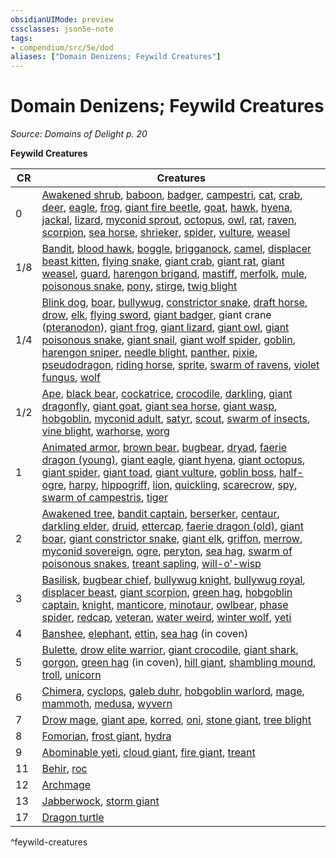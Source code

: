 ```yaml
---
obsidianUIMode: preview
cssclasses: json5e-note
tags:
- compendium/src/5e/dod
aliases: ["Domain Denizens; Feywild Creatures"]
---
```

# Domain Denizens; Feywild Creatures
*Source: Domains of Delight p. 20* 

**Feywild Creatures**

| CR | Creatures |
|----|-----------|
| 0 | [Awakened shrub](2-Mechanics/CLI/bestiary/plant/awakened-shrub.md), [baboon](2-Mechanics/CLI/bestiary/beast/baboon.md), [badger](2-Mechanics/CLI/bestiary/beast/badger.md), [campestri](2-Mechanics/CLI/bestiary/plant/campestri-wbtw.md), [cat](2-Mechanics/CLI/bestiary/beast/cat.md), [crab](2-Mechanics/CLI/bestiary/beast/crab.md), [deer](2-Mechanics/CLI/bestiary/beast/deer.md), [eagle](2-Mechanics/CLI/bestiary/beast/eagle.md), [frog](2-Mechanics/CLI/bestiary/beast/frog.md), [giant fire beetle](2-Mechanics/CLI/bestiary/beast/giant-fire-beetle.md), [goat](2-Mechanics/CLI/bestiary/beast/goat.md), [hawk](2-Mechanics/CLI/bestiary/beast/hawk.md), [hyena](2-Mechanics/CLI/bestiary/beast/hyena.md), [jackal](2-Mechanics/CLI/bestiary/beast/jackal.md), [lizard](2-Mechanics/CLI/bestiary/beast/lizard.md), [myconid sprout](2-Mechanics/CLI/bestiary/plant/myconid-sprout.md), [octopus](2-Mechanics/CLI/bestiary/beast/octopus.md), [owl](2-Mechanics/CLI/bestiary/beast/owl.md), [rat](2-Mechanics/CLI/bestiary/beast/rat.md), [raven](2-Mechanics/CLI/bestiary/beast/raven.md), [scorpion](2-Mechanics/CLI/bestiary/beast/scorpion.md), [sea horse](2-Mechanics/CLI/bestiary/beast/sea-horse.md), [shrieker](2-Mechanics/CLI/bestiary/plant/shrieker.md), [spider](2-Mechanics/CLI/bestiary/beast/spider.md), [vulture](2-Mechanics/CLI/bestiary/beast/vulture.md), [weasel](2-Mechanics/CLI/bestiary/beast/weasel.md) |
| 1/8 | [Bandit](2-Mechanics/CLI/bestiary/humanoid/bandit.md), [blood hawk](2-Mechanics/CLI/bestiary/beast/blood-hawk.md), [boggle](2-Mechanics/CLI/bestiary/fey/boggle-mpmm.md), [brigganock](2-Mechanics/CLI/bestiary/fey/brigganock-wbtw.md), [camel](2-Mechanics/CLI/bestiary/beast/camel.md), [displacer beast kitten](2-Mechanics/CLI/bestiary/monstrosity/displacer-beast-kitten-wbtw.md), [flying snake](2-Mechanics/CLI/bestiary/beast/flying-snake.md), [giant crab](2-Mechanics/CLI/bestiary/beast/giant-crab.md), [giant rat](2-Mechanics/CLI/bestiary/beast/giant-rat.md), [giant weasel](2-Mechanics/CLI/bestiary/beast/giant-weasel.md), [guard](2-Mechanics/CLI/bestiary/humanoid/guard.md), [harengon brigand](2-Mechanics/CLI/bestiary/humanoid/harengon-brigand-wbtw.md), [mastiff](2-Mechanics/CLI/bestiary/beast/mastiff.md), [merfolk](2-Mechanics/CLI/bestiary/humanoid/merfolk.md), [mule](2-Mechanics/CLI/bestiary/beast/mule.md), [poisonous snake](2-Mechanics/CLI/bestiary/beast/poisonous-snake.md), [pony](2-Mechanics/CLI/bestiary/beast/pony.md), [stirge](2-Mechanics/CLI/bestiary/beast/stirge.md), [twig blight](2-Mechanics/CLI/bestiary/plant/twig-blight.md) |
| 1/4 | [Blink dog](2-Mechanics/CLI/bestiary/fey/blink-dog.md), [boar](2-Mechanics/CLI/bestiary/beast/boar.md), [bullywug](2-Mechanics/CLI/bestiary/humanoid/bullywug.md), [constrictor snake](2-Mechanics/CLI/bestiary/beast/constrictor-snake.md), [draft horse](2-Mechanics/CLI/bestiary/beast/draft-horse.md), [drow](2-Mechanics/CLI/bestiary/humanoid/drow.md), [elk](2-Mechanics/CLI/bestiary/beast/elk.md), [flying sword](2-Mechanics/CLI/bestiary/construct/flying-sword.md), [giant badger](2-Mechanics/CLI/bestiary/beast/giant-badger.md), giant crane ([pteranodon](2-Mechanics/CLI/bestiary/beast/pteranodon.md)), [giant frog](2-Mechanics/CLI/bestiary/beast/giant-frog.md), [giant lizard](2-Mechanics/CLI/bestiary/beast/giant-lizard.md), [giant owl](2-Mechanics/CLI/bestiary/beast/giant-owl.md), [giant poisonous snake](2-Mechanics/CLI/bestiary/beast/giant-poisonous-snake.md), [giant snail](2-Mechanics/CLI/bestiary/beast/giant-snail-wbtw.md), [giant wolf spider](2-Mechanics/CLI/bestiary/beast/giant-wolf-spider.md), [goblin](2-Mechanics/CLI/bestiary/humanoid/goblin.md), [harengon sniper](2-Mechanics/CLI/bestiary/humanoid/harengon-sniper-wbtw.md), [needle blight](2-Mechanics/CLI/bestiary/plant/needle-blight.md), [panther](2-Mechanics/CLI/bestiary/beast/panther.md), [pixie](2-Mechanics/CLI/bestiary/fey/pixie.md), [pseudodragon](2-Mechanics/CLI/bestiary/dragon/pseudodragon.md), [riding horse](2-Mechanics/CLI/bestiary/beast/riding-horse.md), [sprite](2-Mechanics/CLI/bestiary/fey/sprite.md), [swarm of ravens](2-Mechanics/CLI/bestiary/beast/swarm-of-ravens.md), [violet fungus](2-Mechanics/CLI/bestiary/plant/violet-fungus.md), [wolf](2-Mechanics/CLI/bestiary/beast/wolf.md) |
| 1/2 | [Ape](2-Mechanics/CLI/bestiary/beast/ape.md), [black bear](2-Mechanics/CLI/bestiary/beast/black-bear.md), [cockatrice](2-Mechanics/CLI/bestiary/monstrosity/cockatrice.md), [crocodile](2-Mechanics/CLI/bestiary/beast/crocodile.md), [darkling](2-Mechanics/CLI/bestiary/fey/darkling-mpmm.md), [giant dragonfly](2-Mechanics/CLI/bestiary/beast/giant-dragonfly-wbtw.md), [giant goat](2-Mechanics/CLI/bestiary/beast/giant-goat.md), [giant sea horse](2-Mechanics/CLI/bestiary/beast/giant-sea-horse.md), [giant wasp](2-Mechanics/CLI/bestiary/beast/giant-wasp.md), [hobgoblin](2-Mechanics/CLI/bestiary/humanoid/hobgoblin.md), [myconid adult](2-Mechanics/CLI/bestiary/plant/myconid-adult.md), [satyr](2-Mechanics/CLI/bestiary/fey/satyr.md), [scout](2-Mechanics/CLI/bestiary/humanoid/scout.md), [swarm of insects](2-Mechanics/CLI/bestiary/beast/swarm-of-insects.md), [vine blight](2-Mechanics/CLI/bestiary/plant/vine-blight.md), [warhorse](2-Mechanics/CLI/bestiary/beast/warhorse.md), [worg](2-Mechanics/CLI/bestiary/monstrosity/worg.md) |
| 1 | [Animated armor](2-Mechanics/CLI/bestiary/construct/animated-armor.md), [brown bear](2-Mechanics/CLI/bestiary/beast/brown-bear.md), [bugbear](2-Mechanics/CLI/bestiary/humanoid/bugbear.md), [dryad](2-Mechanics/CLI/bestiary/fey/dryad.md), [faerie dragon (young)](2-Mechanics/CLI/bestiary/dragon/faerie-dragon-red.md), [giant eagle](2-Mechanics/CLI/bestiary/beast/giant-eagle.md), [giant hyena](2-Mechanics/CLI/bestiary/beast/giant-hyena.md), [giant octopus](2-Mechanics/CLI/bestiary/beast/giant-octopus.md), [giant spider](2-Mechanics/CLI/bestiary/beast/giant-spider.md), [giant toad](2-Mechanics/CLI/bestiary/beast/giant-toad.md), [giant vulture](2-Mechanics/CLI/bestiary/beast/giant-vulture.md), [goblin boss](2-Mechanics/CLI/bestiary/humanoid/goblin-boss.md), [half-ogre](2-Mechanics/CLI/bestiary/giant/half-ogre-ogrillon.md), [harpy](2-Mechanics/CLI/bestiary/monstrosity/harpy.md), [hippogriff](2-Mechanics/CLI/bestiary/monstrosity/hippogriff.md), [lion](2-Mechanics/CLI/bestiary/beast/lion.md), [quickling](2-Mechanics/CLI/bestiary/fey/quickling-mpmm.md), [scarecrow](2-Mechanics/CLI/bestiary/construct/scarecrow.md), [spy](2-Mechanics/CLI/bestiary/humanoid/spy.md), [swarm of campestris](2-Mechanics/CLI/bestiary/plant/swarm-of-campestris-wbtw.md), [tiger](2-Mechanics/CLI/bestiary/beast/tiger.md) |
| 2 | [Awakened tree](2-Mechanics/CLI/bestiary/plant/awakened-tree.md), [bandit captain](2-Mechanics/CLI/bestiary/humanoid/bandit-captain.md), [berserker](2-Mechanics/CLI/bestiary/humanoid/berserker.md), [centaur](2-Mechanics/CLI/bestiary/monstrosity/centaur.md), [darkling elder](2-Mechanics/CLI/bestiary/fey/darkling-elder-mpmm.md), [druid](2-Mechanics/CLI/bestiary/humanoid/druid.md), [ettercap](2-Mechanics/CLI/bestiary/monstrosity/ettercap.md), [faerie dragon (old)](2-Mechanics/CLI/bestiary/dragon/faerie-dragon-violet.md), [giant boar](2-Mechanics/CLI/bestiary/beast/giant-boar.md), [giant constrictor snake](2-Mechanics/CLI/bestiary/beast/giant-constrictor-snake.md), [giant elk](2-Mechanics/CLI/bestiary/beast/giant-elk.md), [griffon](2-Mechanics/CLI/bestiary/monstrosity/griffon.md), [merrow](2-Mechanics/CLI/bestiary/monstrosity/merrow.md), [myconid sovereign](2-Mechanics/CLI/bestiary/plant/myconid-sovereign.md), [ogre](2-Mechanics/CLI/bestiary/giant/ogre.md), [peryton](2-Mechanics/CLI/bestiary/monstrosity/peryton.md), [sea hag](2-Mechanics/CLI/bestiary/fey/sea-hag.md), [swarm of poisonous snakes](2-Mechanics/CLI/bestiary/beast/swarm-of-poisonous-snakes.md), [treant sapling](2-Mechanics/CLI/bestiary/plant/treant-sapling-wbtw.md), [will-o'-wisp](2-Mechanics/CLI/bestiary/undead/will-o-wisp.md) |
| 3 | [Basilisk](2-Mechanics/CLI/bestiary/monstrosity/basilisk.md), [bugbear chief](2-Mechanics/CLI/bestiary/humanoid/bugbear-chief.md), [bullywug knight](2-Mechanics/CLI/bestiary/humanoid/bullywug-knight-wbtw.md), [bullywug royal](2-Mechanics/CLI/bestiary/humanoid/bullywug-royal-gos.md), [displacer beast](2-Mechanics/CLI/bestiary/monstrosity/displacer-beast.md), [giant scorpion](2-Mechanics/CLI/bestiary/beast/giant-scorpion.md), [green hag](2-Mechanics/CLI/bestiary/fey/green-hag.md), [hobgoblin captain](2-Mechanics/CLI/bestiary/humanoid/hobgoblin-captain.md), [knight](2-Mechanics/CLI/bestiary/humanoid/knight.md), [manticore](2-Mechanics/CLI/bestiary/monstrosity/manticore.md), [minotaur](2-Mechanics/CLI/bestiary/monstrosity/minotaur.md), [owlbear](2-Mechanics/CLI/bestiary/monstrosity/owlbear.md), [phase spider](2-Mechanics/CLI/bestiary/monstrosity/phase-spider.md), [redcap](2-Mechanics/CLI/bestiary/fey/redcap-mpmm.md), [veteran](2-Mechanics/CLI/bestiary/humanoid/veteran.md), [water weird](2-Mechanics/CLI/bestiary/elemental/water-weird.md), [winter wolf](2-Mechanics/CLI/bestiary/monstrosity/winter-wolf.md), [yeti](2-Mechanics/CLI/bestiary/monstrosity/yeti.md) |
| 4 | [Banshee](2-Mechanics/CLI/bestiary/undead/banshee.md), [elephant](2-Mechanics/CLI/bestiary/beast/elephant.md), [ettin](2-Mechanics/CLI/bestiary/giant/ettin.md), [sea hag](2-Mechanics/CLI/bestiary/fey/sea-hag.md) (in coven) |
| 5 | [Bulette](2-Mechanics/CLI/bestiary/monstrosity/bulette.md), [drow elite warrior](2-Mechanics/CLI/bestiary/humanoid/drow-elite-warrior.md), [giant crocodile](2-Mechanics/CLI/bestiary/beast/giant-crocodile.md), [giant shark](2-Mechanics/CLI/bestiary/beast/giant-shark.md), [gorgon](2-Mechanics/CLI/bestiary/monstrosity/gorgon.md), [green hag](2-Mechanics/CLI/bestiary/fey/green-hag.md) (in coven), [hill giant](2-Mechanics/CLI/bestiary/giant/hill-giant.md), [shambling mound](2-Mechanics/CLI/bestiary/plant/shambling-mound.md), [troll](2-Mechanics/CLI/bestiary/giant/troll.md), [unicorn](2-Mechanics/CLI/bestiary/celestial/unicorn.md) |
| 6 | [Chimera](2-Mechanics/CLI/bestiary/monstrosity/chimera.md), [cyclops](2-Mechanics/CLI/bestiary/giant/cyclops.md), [galeb duhr](2-Mechanics/CLI/bestiary/elemental/galeb-duhr.md), [hobgoblin warlord](2-Mechanics/CLI/bestiary/humanoid/hobgoblin-warlord.md), [mage](2-Mechanics/CLI/bestiary/humanoid/mage.md), [mammoth](2-Mechanics/CLI/bestiary/beast/mammoth.md), [medusa](2-Mechanics/CLI/bestiary/monstrosity/medusa.md), [wyvern](2-Mechanics/CLI/bestiary/dragon/wyvern.md) |
| 7 | [Drow mage](2-Mechanics/CLI/bestiary/humanoid/drow-mage.md), [giant ape](2-Mechanics/CLI/bestiary/beast/giant-ape.md), [korred](2-Mechanics/CLI/bestiary/fey/korred-mpmm.md), [oni](2-Mechanics/CLI/bestiary/giant/oni.md), [stone giant](2-Mechanics/CLI/bestiary/giant/stone-giant.md), [tree blight](2-Mechanics/CLI/bestiary/plant/tree-blight-cos.md) |
| 8 | [Fomorian](2-Mechanics/CLI/bestiary/giant/fomorian.md), [frost giant](2-Mechanics/CLI/bestiary/giant/frost-giant.md), [hydra](2-Mechanics/CLI/bestiary/monstrosity/hydra.md) |
| 9 | [Abominable yeti](2-Mechanics/CLI/bestiary/monstrosity/abominable-yeti.md), [cloud giant](2-Mechanics/CLI/bestiary/giant/cloud-giant.md), [fire giant](2-Mechanics/CLI/bestiary/giant/fire-giant.md), [treant](2-Mechanics/CLI/bestiary/plant/treant.md) |
| 11 | [Behir](2-Mechanics/CLI/bestiary/monstrosity/behir.md), [roc](2-Mechanics/CLI/bestiary/monstrosity/roc.md) |
| 12 | [Archmage](2-Mechanics/CLI/bestiary/humanoid/archmage.md) |
| 13 | [Jabberwock](2-Mechanics/CLI/bestiary/dragon/jabberwock-wbtw.md), [storm giant](2-Mechanics/CLI/bestiary/giant/storm-giant.md) |
| 17 | [Dragon turtle](2-Mechanics/CLI/bestiary/dragon/dragon-turtle.md) |
^feywild-creatures